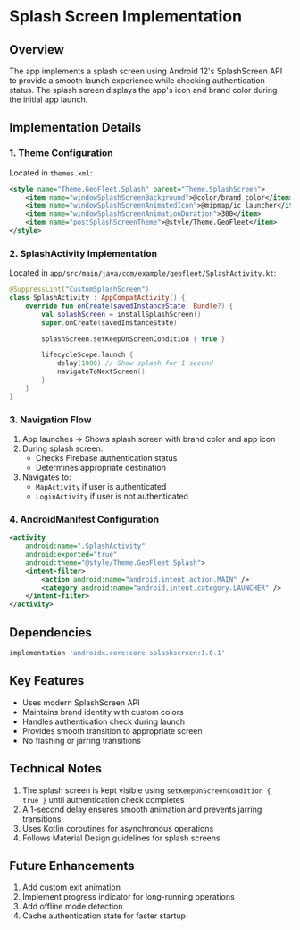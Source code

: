 # Splash Screen Implementation

## Overview
The app implements a splash screen using Android 12's SplashScreen API to provide a smooth launch experience while checking authentication status. The splash screen displays the app's icon and brand color during the initial app launch.

## Implementation Details

### 1. Theme Configuration
Located in `themes.xml`:
```xml
<style name="Theme.GeoFleet.Splash" parent="Theme.SplashScreen">
    <item name="windowSplashScreenBackground">@color/brand_color</item>
    <item name="windowSplashScreenAnimatedIcon">@mipmap/ic_launcher</item>
    <item name="windowSplashScreenAnimationDuration">300</item>
    <item name="postSplashScreenTheme">@style/Theme.GeoFleet</item>
</style>
```

### 2. SplashActivity Implementation
Located in `app/src/main/java/com/example/geofleet/SplashActivity.kt`:
```kotlin
@SuppressLint("CustomSplashScreen")
class SplashActivity : AppCompatActivity() {
    override fun onCreate(savedInstanceState: Bundle?) {
        val splashScreen = installSplashScreen()
        super.onCreate(savedInstanceState)

        splashScreen.setKeepOnScreenCondition { true }

        lifecycleScope.launch {
            delay(1000) // Show splash for 1 second
            navigateToNextScreen()
        }
    }
}
```

### 3. Navigation Flow
1. App launches → Shows splash screen with brand color and app icon
2. During splash screen:
   - Checks Firebase authentication status
   - Determines appropriate destination
3. Navigates to:
   - `MapActivity` if user is authenticated
   - `LoginActivity` if user is not authenticated

### 4. AndroidManifest Configuration
```xml
<activity
    android:name=".SplashActivity"
    android:exported="true"
    android:theme="@style/Theme.GeoFleet.Splash">
    <intent-filter>
        <action android:name="android.intent.action.MAIN" />
        <category android:name="android.intent.category.LAUNCHER" />
    </intent-filter>
</activity>
```

## Dependencies
```gradle
implementation 'androidx.core:core-splashscreen:1.0.1'
```

## Key Features
- Uses modern SplashScreen API
- Maintains brand identity with custom colors
- Handles authentication check during launch
- Provides smooth transition to appropriate screen
- No flashing or jarring transitions

## Technical Notes
1. The splash screen is kept visible using `setKeepOnScreenCondition { true }` until authentication check completes
2. A 1-second delay ensures smooth animation and prevents jarring transitions
3. Uses Kotlin coroutines for asynchronous operations
4. Follows Material Design guidelines for splash screens

## Future Enhancements
1. Add custom exit animation
2. Implement progress indicator for long-running operations
3. Add offline mode detection
4. Cache authentication state for faster startup 

